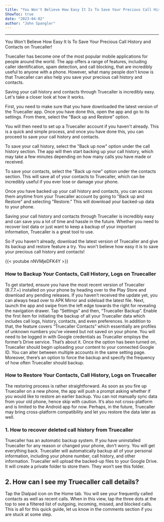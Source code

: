 ```yaml
---
title: "You Won't Believe How Easy It Is To Save Your Precious Call History and Contacts on Truecaller!"
ShowToc: true 
date: "2023-04-02"
author: "John Spangler"
---
```

*****
You Won't Believe How Easy It Is To Save Your Precious Call History and Contacts on Truecaller!

Truecaller has become one of the most popular mobile applications for people around the world. The app offers a range of features, including caller identification, spam detection, and call blocking, that are incredibly useful to anyone with a phone. However, what many people don't know is that Truecaller can also help you save your precious call history and contacts. 

Saving your call history and contacts through Truecaller is incredibly easy. Let's take a closer look at how it works.

First, you need to make sure that you have downloaded the latest version of the Truecaller app. Once you have done this, open the app and go to its settings. From there, select the "Back up and Restore" option.

You will then need to set up a Truecaller account if you haven't already. This is a quick and simple process, and once you have done this, you can proceed to save your call history and contacts.

To save your call history, select the "Back up now" option under the call history section. The app will then start backing up your call history, which may take a few minutes depending on how many calls you have made or received.

To save your contacts, select the "Back up now" option under the contacts section. This will save all of your contacts to Truecaller, which can be incredibly useful if you ever lose or damage your phone. 

Once you have backed up your call history and contacts, you can access them anytime from your Truecaller account by going to "Back up and Restore" and selecting "Restore." This will download your backed-up data to your phone.

Saving your call history and contacts through Truecaller is incredibly easy and can save you a lot of time and hassle in the future. Whether you need to recover lost data or just want to keep a backup of your important information, Truecaller is a great tool to use.

So if you haven't already, download the latest version of Truecaller and give its backup and restore feature a try. You won't believe how easy it is to save your precious call history and contacts!

{{< youtube nNVMjeDFK4Y >}} 





 
### How to Backup Your Contacts, Call History, Logs on Truecaller
 

To get started, ensure you have the most recent version of Truecaller (8.7.7.+) installed on your phone by heading over to the Play Store and download any pending releases. If you haven’t received the update yet, you can always head over to APK Mirror and sideload the latest file.
Next, launch the app and swipe from the left edge towards the right for revealing the navigation drawer. Tap “Settings” and then, “Truecaller Backup”.
Enable the first item for initiating the backup of all your Truecaller data which includes call logs, history, contacts, and even preferences. In addition to that, the feature covers “Truecaller Contacts” which essentially are profiles of unknown numbers you’ve viewed but not saved on your phone. You will need to be logged in with Google credentials as Truecaller employs the former’s Drive service.
That’s about it. Once the option has been turned on, Truecaller should begin uploading your content to your connected Google ID. You can alter between multiple accounts in the same setting page. Moreover, there’s an option to force the backup and specify the frequency of how often Truecaller should backup.





 
### How to Restore Your Contacts, Call History, Logs on Truecaller


The restoring process is rather straightforward. As soon as you fire up Truecaller on a new phone, the app will push a prompt asking whether if you would like to restore an earlier backup. You can not manually sync data from your old phone, hence skip with caution. It’s also not cross-platform and is limited to the Android app for now. Perhaps, in the future, Truecaller may bring cross-platform compatibility and let you restore the data later as well.

 
### 1. How to recover deleted call history from Truecaller


Truecaller has an automatic backup system. If you have uninstalled Truecaller for any reason or changed your phone, don’t worry. You will get everything back. Truecaller will automatically backup all of your personal information, including your phone number, call history, and other information. Truecaller will upload the backed-up files to your Google Drive. It will create a private folder to store them. They won’t see this folder.

 
## 2. How can I see my Truecaller call details?



Tap the Dialpad icon on the Home tab. You will see your frequently called contacts as well as recent calls. When in this view, tap the three dots at the top to see a filtered list of outgoing, incoming, missed, and blocked calls.
This is all for this quick guide, let us know in the comments section if you are stuck at some step.




